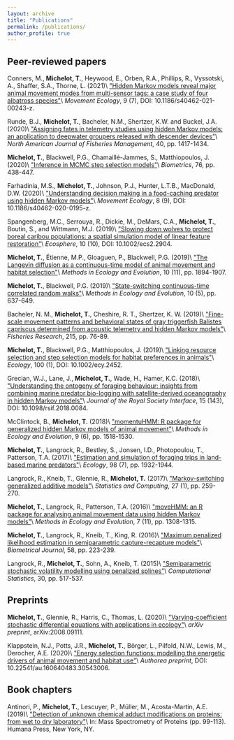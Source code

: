 ```yaml
---
layout: archive
title: "Publications"
permalink: /publications/
author_profile: true
---
```


## Peer-reviewed papers

Conners, M., **Michelot, T.**, Heywood, E., Orben, R.A., Phillips, R., Vyssotski, A., Shaffer, S.A., Thorne, L. (2021)\\
["Hidden Markov models reveal major animal movement modes from multi-sensor tags: a case study of four albatross species"](https://movementecologyjournal.biomedcentral.com/articles/10.1186/s40462-021-00243-z)\\
_Movement Ecology_, 9 (7), DOI: 10.1186/s40462-021-00243-z.

Runde, B.J., **Michelot, T.**, Bacheler, N.M., Shertzer, K.W. and Buckel, J.A. (2020)\\
["Assigning fates in telemetry studies using hidden Markov models: an application to deepwater groupers released with descender devices"](https://afspubs.onlinelibrary.wiley.com/doi/abs/10.1002/nafm.10504)\\
_North American Journal of Fisheries Management_, 40, pp. 1417-1434.

**Michelot, T.**, Blackwell, P.G., Chamaill&eacute;-Jammes, S., Matthiopoulos, J. (2020)\\
["Inference in MCMC step selection models"](https://onlinelibrary.wiley.com/doi/abs/10.1111/biom.13170)\\
_Biometrics_, 76, pp. 438-447.

Farhadinia, M.S., **Michelot, T.**, Johnson, P.J., Hunter, L.T.B., MacDonald, D.W. (2020)\\
["Understanding decision making in a food-caching predator using hidden Markov models"](https://movementecologyjournal.biomedcentral.com/articles/10.1186/s40462-020-0195-z)\\
_Movement Ecology_, 8 (9), DOI: 10.1186/s40462-020-0195-z.

Spangenberg, M.C., Serrouya, R., Dickie, M., DeMars, C.A., **Michelot, T.**, Boutin, S., and Wittmann, M.J. (2019)\\
["Slowing down wolves to protect boreal caribou populations: a spatial simulation model of linear feature restoration"](https://esajournals.onlinelibrary.wiley.com/doi/full/10.1002/ecs2.2904)\\
_Ecosphere_,  10 (10), DOI: 10.1002/ecs2.2904.

**Michelot, T.**, &Eacute;tienne, M.P., Gloaguen, P., Blackwell, P.G. (2019)\\
["The Langevin diffusion as a continuous-time model of animal movement and habitat selection"](https://besjournals.onlinelibrary.wiley.com/doi/abs/10.1111/2041-210X.13275)\\
_Methods in Ecology and Evolution_, 10 (11), pp. 1894-1907.

**Michelot, T.**, Blackwell, P.G. (2019)\\
["State-switching continuous-time correlated random walks"](https://besjournals.onlinelibrary.wiley.com/doi/full/10.1111/2041-210X.13154)\\
_Methods in Ecology and Evolution_, 10 (5), pp. 637-649.

Bacheler, N. M., **Michelot, T.**, Cheshire, R. T., Shertzer, K. W. (2019)\\
["Fine-scale movement patterns and behavioral states of gray triggerfish Balistes capriscus determined from acoustic telemetry and hidden Markov models"](https://www.sciencedirect.com/science/article/pii/S0165783619300578)\\
_Fisheries Research_, 215, pp. 76-89.

**Michelot, T.**, Blackwell, P.G., Matthiopoulos, J. (2019)\\
["Linking resource selection and step selection models for habitat preferences in animals"](https://esajournals.onlinelibrary.wiley.com/doi/abstract/10.1002/ecy.2452)\\
_Ecology_, 100 (1), DOI: 10.1002/ecy.2452.
	
Grecian, W.J., Lane, J., **Michelot, T.**, Wade, H., Hamer, K.C. (2018)\\
["Understanding the ontogeny of foraging behaviour: insights from combining marine predator bio-logging with satellite-derived oceanography in hidden Markov models"](http://rsif.royalsocietypublishing.org/content/15/143/20180084)\\
_Journal of the Royal Society Interface_, 15 (143), DOI: 10.1098/rsif.2018.0084.

McClintock, B., **Michelot, T.** (2018)\\
["momentuHMM: R package for generalized hidden Markov models of animal movement"](http://onlinelibrary.wiley.com/doi/10.1111/2041-210X.12995/abstract)\\
_Methods in Ecology and Evolution_, 9 (6), pp. 1518-1530.

**Michelot, T.**, Langrock, R., Bestley, S., Jonsen, I.D., Photopoulou, T., Patterson, T.A. (2017)\\
["Estimation and simulation of foraging trips in land-based marine predators"](http://onlinelibrary.wiley.com/doi/10.1002/ecy.1880/abstract)\\
_Ecology_, 98 (7), pp. 1932-1944.

Langrock, R., Kneib, T., Glennie, R., **Michelot, T.** (2017)\\
["Markov-switching generalized additive models"](http://link.springer.com/article/10.1007/s11222-015-9620-3)\\
_Statistics and Computing_, 27 (1), pp. 259-270.

**Michelot, T.**, Langrock, R., Patterson, T.A. (2016)\\
["moveHMM: an R package for analysing animal movement data using hidden Markov models"](http://onlinelibrary.wiley.com/doi/10.1111/2041-210X.12578/abstract)\\
_Methods in Ecology and Evolution_, 7 (11), pp. 1308-1315.

**Michelot, T.**, Langrock, R., Kneib, T., King, R. (2016)\\
["Maximum penalized likelihood estimation in semiparametric capture-recapture models"](http://onlinelibrary.wiley.com/doi/10.1002/bimj.201400222/abstract)\\
_Biometrical Journal_, 58, pp. 223-239. 

Langrock, R., **Michelot, T.**, Sohn, A., Kneib, T. (2015)\\
["Semiparametric stochastic volatility modelling using penalized splines"](http://link.springer.com/article/10.1007/s00180-014-0547-5)\\
_Computational Statistics_, 30, pp. 517-537.

## Preprints

**Michelot, T.**, Glennie, R., Harris, C., Thomas, L. (2020)\\
["Varying-coefficient stochastic differential equations with applications in ecology"](https://arxiv.org/abs/2008.09111v2)\\
_arXiv preprint_, arXiv:2008.09111.

Klappstein, N.J., Potts, J.R., **Michelot, T.**, Börger, L., Pilfold, N.W., Lewis, M., Derocher, A.E. (2020)\\
["Energy selection functions: modelling the energetic drivers of animal movement and habitat use"](https://www.authorea.com/doi/full/10.22541/au.160640483.30543006)\\
_Authorea preprint_, DOI: 10.22541/au.160640483.30543006.

## Book chapters

Antinori, P., **Michelot, T.**, Lescuyer, P., Müller, M., Acosta-Martin, A.E. (2019)\\
["Detection of unknown chemical adduct modifications on proteins: from wet to dry laboratory"](https://link.springer.com/protocol/10.1007/978-1-4939-9232-4_8)\\
In: Mass Spectrometry of Proteins (pp. 99-113). Humana Press, New York, NY.

<!-- {% include base_path %} -->

<!-- {% for post in site.publications reversed %} -->
<!--   {% include archive-single.html %} -->
<!-- {% endfor %} -->
